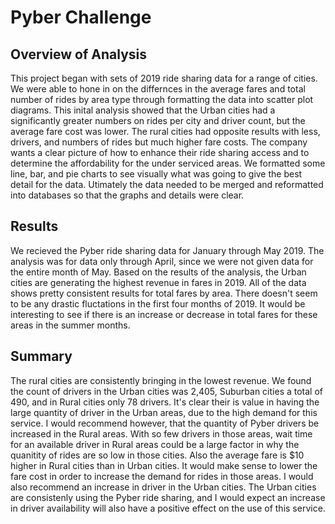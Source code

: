 # Pyber Challenge

## Overview of Analysis
This project began with sets of 2019 ride sharing data for a range of cities.  We were able to hone in on the differnces in the average fares and total number of rides by area type through formatting the data into scatter plot diagrams.  This inital analysis showed that the Urban cities had a significantly greater numbers on rides per city and driver count, but the average fare cost was lower.  The rural cities had opposite results with less, drivers, and numbers of rides but much higher fare costs.  The company wants a clear picture of how to enhance their ride sharing access and to determine the affordability  for the under serviced areas. We formatted some line, bar, and pie charts to see visually what was going to give the best detail for the data.  Utimately the data needed to be merged and reformatted into databases so that the graphs and details were clear.


## Results
We recieved the Pyber ride sharing data for January through May 2019.  The analysis was for data only through April, since we were not given data for the entire month of May.  Based on the results of the analysis, the Urban cities are generating the highest revenue in fares in 2019. All of the data shows pretty consistent results for total fares by area.  There doesn't seem to be any drastic fluctations in the first four months of 2019.  It would be interesting to see if there is an increase or decrease in total fares for these areas in the summer months.

## Summary
 The rural cities are consistently bringing in the lowest revenue.  We found the count of drivers in the Urban cities was 2,405, Suburban cities a total of 490, and in Rural cities only 78 drivers.  It's clear their is value in having the large quantity of driver in the Urban areas, due to the high demand for this service.  I would recommend however, that the quantity of Pyber drivers be increased in the Rural areas.  With so few drivers in those areas, wait time for an available driver in Rural areas could be a large factor in why the quanitity of rides are so low in those cities.  Also the average fare is $10 higher in Rural cities than in Urban cities.  It would make sense to lower the fare cost in order to increase the demand for rides in those areas.  I would also recommend an increase in driver in the Urban cities.  The Urban cities are consistenly using the Pyber ride sharing, and I would expect an increase in driver availability will also have a positive effect on the use of this service.